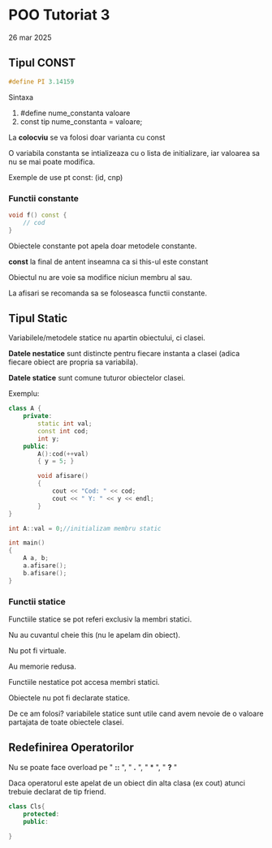# POO Tutoriat 3
26 mar 2025

## Tipul CONST
```c++
#define PI 3.14159
```
Sintaxa
1) #define nume_constanta valoare
2) const tip nume_constanta = valoare;

La **colocviu** se va folosi doar varianta cu const

O variabila constanta se intializeaza cu o lista de initializare, iar valoarea sa nu se mai poate modifica.

Exemple de use pt const: (id, cnp)

### Functii constante
```c++
void f() const {
    // cod
}
```
Obiectele constante pot apela doar metodele constante.


**const** la final de antent inseamna ca si this-ul este constant 

Obiectul nu are voie sa modifice niciun membru al sau.

La afisari se recomanda sa se foloseasca functii constante.

## Tipul Static
Variabilele/metodele statice nu apartin obiectului, ci clasei.

**Datele nestatice** sunt distincte pentru fiecare instanta a clasei (adica fiecare obiect are propria sa variabila).

**Datele statice** sunt comune tuturor obiectelor clasei.

Exemplu:
```c++
class A {
    private:
        static int val;
        const int cod;
        int y;
    public:
        A():cod(++val)
        { y = 5; }

        void afisare()
        {
            cout << "Cod: " << cod;
            cout << " Y: " << y << endl;
        }
}
```
```c++
int A::val = 0;//initializam membru static
```
```c++
int main()
{ 
    A a, b;
    a.afisare();
    b.afisare();
}
```
### Functii statice
Functiile statice se pot referi exclusiv la membri statici.

Nu au cuvantul cheie this (nu le apelam din obiect).

Nu pot fi virtuale.

Au memorie redusa.

Functiile nestatice pot accesa membri statici.

Obiectele nu pot fi declarate statice.

De ce am folosi? variabilele statice sunt utile cand avem nevoie de o valoare partajata de toate obiectele clasei.

## Redefinirea Operatorilor

Nu se poate face overload pe " **::** ",  " **.** ",  " * ",  " **?** "


Daca operatorul este apelat de un obiect din alta clasa (ex cout) atunci trebuie declarat de tip friend.

```c++
class Cls{
    protected:
    public:
        
}




